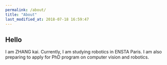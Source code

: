 ```yaml
---
permalink: /about/
title: "About"
last_modified_at: 2018-07-18 16:59:47
---
```


## Hello

I am ZHANG kai. Currently, I am studying robotics in ENSTA Paris. I am also preparing to apply for PhD program on computer vision and robotics.  

